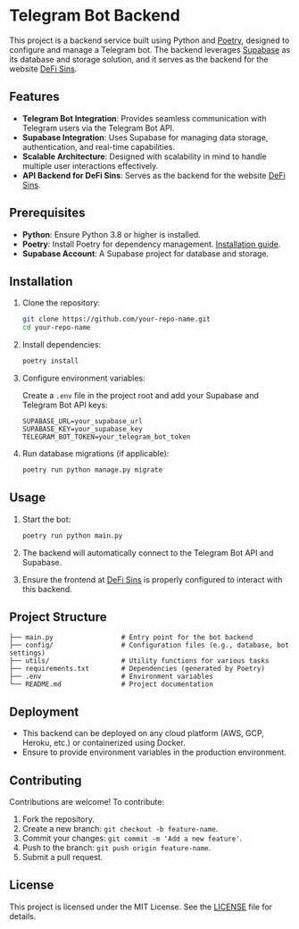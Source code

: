 # Telegram Bot Backend

This project is a backend service built using Python and [Poetry](https://python-poetry.org/), designed to configure and manage a Telegram bot. The backend leverages [Supabase](https://supabase.com/) as its database and storage solution, and it serves as the backend for the website [DeFi Sins](https://defi-sins.netlify.app/).

## Features

- **Telegram Bot Integration**: Provides seamless communication with Telegram users via the Telegram Bot API.
- **Supabase Integration**: Uses Supabase for managing data storage, authentication, and real-time capabilities.
- **Scalable Architecture**: Designed with scalability in mind to handle multiple user interactions effectively.
- **API Backend for DeFi Sins**: Serves as the backend for the website [DeFi Sins](https://defi-sins.netlify.app/).

## Prerequisites

- **Python**: Ensure Python 3.8 or higher is installed.
- **Poetry**: Install Poetry for dependency management. [Installation guide](https://python-poetry.org/docs/#installation).
- **Supabase Account**: A Supabase project for database and storage.

## Installation

1. Clone the repository:

   ```bash
   git clone https://github.com/your-repo-name.git
   cd your-repo-name
   ```

2. Install dependencies:

   ```bash
   poetry install
   ```

3. Configure environment variables:

   Create a `.env` file in the project root and add your Supabase and Telegram Bot API keys:

   ```env
   SUPABASE_URL=your_supabase_url
   SUPABASE_KEY=your_supabase_key
   TELEGRAM_BOT_TOKEN=your_telegram_bot_token
   ```

4. Run database migrations (if applicable):

   ```bash
   poetry run python manage.py migrate
   ```

## Usage

1. Start the bot:

   ```bash
   poetry run python main.py
   ```

2. The backend will automatically connect to the Telegram Bot API and Supabase.

3. Ensure the frontend at [DeFi Sins](https://defi-sins.netlify.app/) is properly configured to interact with this backend.

## Project Structure

```
├── main.py                 # Entry point for the bot backend
├── config/                 # Configuration files (e.g., database, bot settings)
├── utils/                  # Utility functions for various tasks
├── requirements.txt        # Dependencies (generated by Poetry)
├── .env                    # Environment variables
└── README.md               # Project documentation
```

## Deployment

- This backend can be deployed on any cloud platform (AWS, GCP, Heroku, etc.) or containerized using Docker.
- Ensure to provide environment variables in the production environment.

## Contributing

Contributions are welcome! To contribute:

1. Fork the repository.
2. Create a new branch: `git checkout -b feature-name`.
3. Commit your changes: `git commit -m 'Add a new feature'`.
4. Push to the branch: `git push origin feature-name`.
5. Submit a pull request.

## License

This project is licensed under the MIT License. See the [LICENSE](LICENSE) file for details.